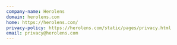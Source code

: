 ```yaml
---
company-name: Herolens
domain: herolens.com
home: https://herolens.com/
privacy-policy: https://herolens.com/static/pages/privacy.html
email: privacy@herolens.com
---
```




